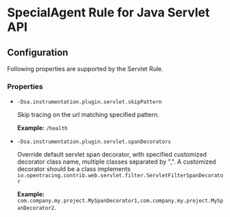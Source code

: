 # SpecialAgent Rule for Java Servlet API

## Configuration

Following properties are supported by the Servlet Rule.

### Properties

* `-Dsa.instrumentation.plugin.servlet.skipPattern`

  Skip tracing on the url matching specified pattern.

  **Example:** `/health`

* `-Dsa.instrumentation.plugin.servlet.spanDecorators`

  Override default servlet span decorator, with specified customized decorator class name, multiple classes separated by ",". A customized decorator should be a class implements `io.opentracing.contrib.web.servlet.filter.ServletFilterSpanDecorator`

  **Example:** `com.company.my.project.MySpanDecorator1,com.company.my.project.MySpanDecorator2`.
